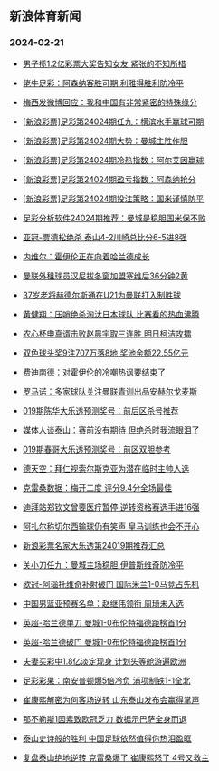 ## 新浪体育新闻 
### 2024-02-21

+ [男子揽1.2亿彩票大奖告知女友 紧张的不知所措](https://sports.sina.com.cn/l/2024-02-20/doc-inairues4544980.shtml)

+ [佬牛足彩：阿森纳客胜可期 利雅得胜利防冷平](https://sports.sina.com.cn/l/2024-02-20/doc-inairynp1718523.shtml)

+ [梅西发微博回应：我和中国有非常紧密的特殊缘分](https://sports.sina.com.cn/china/2024-02-20/doc-inairues4566891.shtml)

+ [[新浪彩票]足彩第24024期任九：横滨水手赢球可期](https://sports.sina.com.cn/l/2024-02-20/doc-inairueu1323331.shtml)

+ [[新浪彩票]足彩第24024期大势：曼城主胜作胆](https://sports.sina.com.cn/l/2024-02-20/doc-inairueu1323158.shtml)

+ [[新浪彩票]足彩第24024期冷热指数：阿尔艾因赢球](https://sports.sina.com.cn/l/2024-02-20/doc-inairuen7238601.shtml)

+ [[新浪彩票]足彩第24024期盈亏指数：阿森纳抢分](https://sports.sina.com.cn/l/2024-02-20/doc-inairuer1795758.shtml)

+ [[新浪彩票]足彩第24024期投注策略：国米谨慎防平](https://sports.sina.com.cn/l/2024-02-20/doc-inairueu1323470.shtml)

+ [足彩分析软件24024期推荐：曼城是稳胆国米保不败](https://sports.sina.com.cn/l/2024-02-20/doc-inairues4546987.shtml)

+ [亚冠-贾德松绝杀 泰山4-2川崎总比分6-5进8强](https://sports.sina.com.cn/china/afccl/2024-02-20/doc-inaisrkh4171860.shtml)

+ [内维尔：霍伊伦正在向着哈兰德成长](https://sports.sina.com.cn/g/2024-02-20/doc-inaisrka6856962.shtml)

+ [曼联外租球员汉尼拔冬窗加盟塞维后36分钟2黄](https://sports.sina.com.cn/g/2024-02-20/doc-inaisrkk0923825.shtml)

+ [37岁老将赫德尔斯通在U21为曼联打入制胜球](https://sports.sina.com.cn/g/2024-02-20/doc-inaismak4268302.shtml)

+ [黄健翔：压哨绝杀淘汰日本球队 比赛看的热血沸腾](https://sports.sina.com.cn/china/afccl/2024-02-20/doc-inaisrkk0950745.shtml)

+ [农心杯申真谞击败赵晨宇取三连胜 明日柯洁攻擂](https://sports.sina.com.cn/go/2024-02-20/doc-inaisrka6853056.shtml)

+ [双色球头奖9注707万落8地 奖池余额22.55亿元](https://sports.sina.com.cn/l/2024-02-20/doc-inaiszxz1241832.shtml)

+ [费迪南德：对霍伊伦的冷嘲热讽要结束了](https://sports.sina.com.cn/g/2024-02-20/doc-inaisrkh4144323.shtml)

+ [罗马诺：多家球队关注曼联青训出品安赫尔戈麦斯](https://sports.sina.com.cn/g/2024-02-20/doc-inaisrka6856230.shtml)

+ [019期陈华大乐透预测奖号：前后区杀号推荐](https://sports.sina.com.cn/l/2024-02-20/doc-inaismak4241954.shtml)

+ [媒体人谈泰山：赛前没有期待 但绝杀时我流眼泪了](https://sports.sina.com.cn/china/afccl/2024-02-20/doc-inaisrkk0952111.shtml)

+ [019期春哥大乐透预测奖号：前区双胆参考](https://sports.sina.com.cn/l/2024-02-20/doc-inaisman1019212.shtml)

+ [德天空：拜仁视索尔斯克亚为潜在临时主帅人选](https://sports.sina.com.cn/g/2024-02-20/doc-inaismai1530685.shtml)

+ [克雷桑数据：梅开二度 评分9.4分全场最佳](https://sports.sina.com.cn/china/j/2024-02-20/doc-inaisrkh4175448.shtml)

+ [迪拜站郑钦文曾要医疗暂停 逆转资格赛选手进16强](https://sports.sina.com.cn/tennis/china/2024-02-20/doc-inaithha0611638.shtml)

+ [阿扎尔称切尔西输球仍有笑声 皇马训练也会不开心](https://sports.sina.com.cn/g/2024-02-20/doc-inaismae6954559.shtml)

+ [新浪彩票名家大乐透第24019期推荐汇总](https://sports.sina.com.cn/l/2024-02-20/doc-inaismae6955021.shtml)

+ [关小刀任九：曼城主场稳胆 伊普斯维奇防冷平](https://sports.sina.com.cn/l/2024-02-20/doc-inaismae6979612.shtml)

+ [欧冠-阿瑙托维奇补射破门 国际米兰1-0马竞占先机](https://sports.sina.com.cn/g/seriea/2024-02-21/doc-inaitxcs3519088.shtml)

+ [中国男篮亚预赛名单：赵继伟领衔 周琦未入选](https://sports.sina.com.cn/basketball/cba/2024-02-20/doc-inaismak4238860.shtml)

+ [英超-哈兰德单刀 曼城1-0布伦特福德距榜首1分](https://sports.sina.com.cn/g/pl/2024-02-21/doc-inaitxcu0297013.shtml)

+ [英超-哈兰德破门 曼城1-0布伦特福德距榜首1分](https://sports.sina.com.cn/g/pl/2024-02-21/doc-inaitxcu0297013.shtml)

+ [夫妻买彩中1.8亿淡定现身 计划头等舱游遍欧洲](https://sports.sina.com.cn/l/2024-02-21/doc-inaiucmq3391339.shtml)

+ [足彩彩果：南安普顿爆5倍冷负 浦项制铁1-1全北](https://sports.sina.com.cn/l/2024-02-21/doc-inaitxcn6226211.shtml)

+ [崔康熙解密为何客场逆转 山东泰山发布会赢得掌声](https://sports.sina.com.cn/china/2024-02-21/doc-inaiucms0187728.shtml)

+ [那不勒斯1因素致欧冠乏力 数据示巴萨全身而退](https://sports.sina.com.cn/l/2024-02-21/doc-inaiucms0169036.shtml)

+ [泰山史诗般的胜利 中国足球依然值得你热泪盈眶](https://sports.sina.com.cn/china/2024-02-21/doc-inaiucmq3413588.shtml)

+ [复盘泰山绝地逆转 克雷桑爆了 崔康熙怒了 4号又救主](https://sports.sina.com.cn/china/2024-02-21/doc-inaiucmq3423327.shtml)

